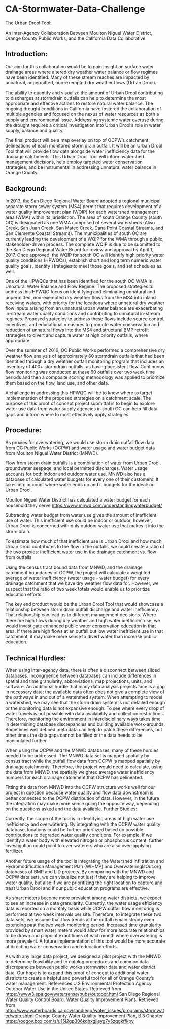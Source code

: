 # CA-Stormwater-Data-Challenge

The Urban Drool Tool:

An Inter-Agency Collaboration Between Moulton Niguel Water District, Orange County Public Works, and the California Data Collaborative

## Introduction:

Our aim for this collaboration would be to gain insight on surface water drainage areas where altered dry weather water balance or flow regimes have been identified. Many of these stream reaches are impacted by unnatural, unpermitted, non-exempted dry weather flows (Urban Drool).

The ability to quantify and visualize the amount of Urban Drool contributing to discharges at stormdrain outfalls can help to determine the most appropriate and effective actions to restore natural water balance. The ongoing drought conditions in California have fostered the collaboration of multiple agencies and focused on the nexus of water resources as both a supply and environmental issue. Addressing systemic water overuse during the drought requires a critical investigation into Urban Drool’s role in water supply, balance and quality.

The final product will be a map overlay on top of OCPW’s catchment delineations of each monitored storm drain outfall. It will be an Urban Drool Tool that will provide flow data alongside water inefficiency data for the drainage catchments. This Urban Drool Tool will inform watershed management decisions, help employ targeted water conservation strategies, and be instrumental in addressing unnatural water balance in Orange County.


## Background:

In 2013, the San Diego Regional Water Board adopted a regional municipal separate storm sewer system (MS4) permit that requires development of a water quality improvement plan (WQIP) for each watershed management area (WMA) within its jurisdiction. The area of south Orange County (south OC) is designated as one WMA comprised of several watersheds (Aliso Creek, San Juan Creek, San Mateo Creek, Dana Point Coastal Streams, and San Clemente Coastal Streams). The municipalities of south OC are currently leading the development of a WQIP for the WMA through a public, stakeholder-driven process. The complete WQIP is due to be submitted to the San Diego Regional Water Board for review and approval by April 1, 2017. Once approved, the WQIP for south OC will identify high priority water quality conditions (HPWQCs), establish short and long term numeric water quality goals, identify strategies to meet those goals, and set schedules as well.

One of the HPWQCs that has been identified for the south OC WMA is Unnatural Water Balance and Flow Regime. The proposed strategies to address this HPWQC focus on identifying and eliminating unnatural and unpermitted, non-exempted dry weather flows from the MS4 into inland receiving waters, with priority for the locations where unnatural dry weather flow inputs arising from an unnatural urban water balance are exacerbating in-stream water quality conditions and contributing to unnatural in-stream regimes. Proposed strategies to address these flows include source control, incentives, and educational measures to promote water conservation and reduction of unnatural flows into the MS4 and structural BMP retrofit strategies to divert and capture water at high priority outfalls, where appropriate. 

Over the summer of 2016, OC Public Works performed a comprehensive dry weather flow analysis of approximately 60 stormdrain outfalls that had been identified through a dry weather outfall monitoring program that includes an inventory of 400+ stormdrain outfalls, as having persistent flow. Continuous flow monitoring was conducted at these 60 outfalls over two week time periods and then a composite scoring methodology was applied to prioritize them based on the flow, land use, and other data. 
 
A challenge in addressing this HPWQC will be to know where to target implementation of the proposed strategies on a catchment scale. The purpose of this proof of concept project submittal is to begin to explore water use data from water supply agencies in south OC can help fill data gaps and inform where to most effectively apply strategies. 

## Procedure:

As proxies for overwatering, we would use storm drain outfall flow data from OC Public Works (OCPW) and water usage and water budget data from Moulton Niguel Water District (MNWD). 

Flow from storm drain outfalls is a combination of water from Urban Drool, groundwater seepage, and local permitted discharges. Water usage accounts for both indoor and outdoor water use. MNWD also has a database of calculated water budgets for every one of their customers. It takes into account where water ends up and it budgets for the ideal: no Urban Drool. 

Moulton Niguel Water District has calculated a water budget for each household they serve https://www.mnwd.com/understandingwaterbudget/ 

Subtracting water budget from water use gives the amount of inefficient use of water. This inefficient use could be indoor or outdoor, however, Urban Drool is concerned with only outdoor water use that makes it into the storm drain. 

To estimate how much of that inefficient use is Urban Drool and how much Urban Drool contributes to the flow in the outfalls, we could create a ratio of the two proxies: inefficient water use in the drainage catchment vs. flow from outfalls. 

Using the census tract bound data from MNWD, and the drainage catchment boundaries of OCPW, the project will calculate a weighted average of water inefficiency (water usage - water budget) for every drainage catchment that we have dry weather flow data for. However, we suspect that the ratio of two week totals would enable us to prioritize education efforts.

The key end product would be the Urban Drool Tool that would showcase a relationship between storm drain outfall discharge and water inefficiency. That relationship can lead us to different management decisions. Where there are high flows during dry weather and high water inefficient use, we would investigate enhanced public water conservation education in that area. If there are high flows at an outfall but low water inefficient use in that catchment, it may make more sense to divert water than increase public education.

## Technical Hurdles:

When using inter-agency data, there is often a disconnect between siloed databases. Incongruence between databases can include differences in spatial and time granularity, abbreviations, map projections, units, and software. An additional hurdle that many data analysis projects face is a gap in necessary data; the available data often does not give a complete view of the pathways in and out of a watershed system. When attempting to model a watershed, we may see that the storm drain system is not detailed enough or the monitoring data is not expansive enough. To see where every drop of water travels is not possible with data availability and collection restrictions. Therefore, monitoring the environment in interdisciplinary ways takes time in determining database discrepancies and building available work-arounds. Sometimes well defined meta data can help to patch these differences, but other times the data gaps cannot be filled or the data needs to be manipulated further.

When using the OCPW and the MNWD databases, many of these hurdles needed to be addressed. The MNWD data set is mapped spatially by census tract while the outfall flow data from OCPW is mapped spatially by drainage catchments. Therefore, the project would need to calculate, using the data from MNWD, the spatially weighted average water inefficiency numbers for each drainage catchment that OCPW has delineated. 

Fitting the data from MNWD into the OCPW structure works well for our project in question because water quality and flow data downstream is better connected to the OCPW distribution of data. However, in the future the integration may make more sense going the opposite way, depending on the questions asked and the data available. 
Further Studies:

Currently, the scope of the tool is in identifying areas of high water use inefficiency and overwatering. By integrating with the OCPW water quality database, locations could be further prioritized based on possible contributions to degraded water quality conditions. For example, if we identify a water body with elevated nitrogen or phosphorus content, further investigation could point to over-waterers who are also over-applying fertilizer.

Another future usage of the tool is integrating the Watershed Infiltration and Hydromodification Management Plan (WIHMP) and OverwateringIsOut.org databases of BMP and LID projects. By comparing with the MNWD and OCPW data sets, we can visualize not just if they are helping to improve water quality, but also if we are prioritizing the right location to capture and treat Urban Drool and if our public education programs are effective.

As smart meters become more prevalent among water districts, we expect to see an increase in data granularity. Currently, the water usage efficiency data is reported on a monthly basis while OCPW outfall flow monitoring is performed at two week intervals per site. Therefore, to integrate these two data sets, we assume that flow trends at the outfall remain steady even extending past the two week monitoring period. Increased time granularity provided by smart water meters would allow for more accurate relationships to be drawn and pinpoint exact times of each month where overwatering is more prevalent. A future implementation of this tool would be more accurate at directing water conservation and education efforts.

As with any large data project, we designed a pilot project with the MNWD to determine feasibility and to catalog procedures and common data discrepancies between public works stormwater data and water district data. Our hope is to expand this proof of concept to additional water districts to create a helpful and powerful tool for all of Orange County’s water management. 
References
U.S Environmental Protection Agency. Outdoor Water Use in the United States. Retrieved from https://www3.epa.gov/watersense/pubs/outdoor.html
San Diego Regional Water Quality Control Board. Water Quality Improvement Plans. Retrieved from http://www.waterboards.ca.gov/sandiego/water_issues/programs/stormwater/wqip.shtml
Orange County Water Quality Improvement Plan, B.3 Chapter https://ocgov.box.com/s/u15i2gp306kqhxgjieyg7y5zqgkffkpy 


